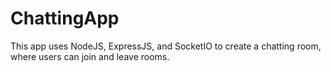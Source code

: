 # ChattingApp

This app uses NodeJS, ExpressJS, and SocketIO to create a chatting room, where users can join and leave rooms. 
